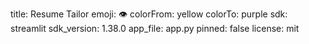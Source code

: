 title: Resume Tailor
emoji: 👁
colorFrom: yellow
colorTo: purple
sdk: streamlit
sdk_version: 1.38.0
app_file: app.py
pinned: false
license: mit
